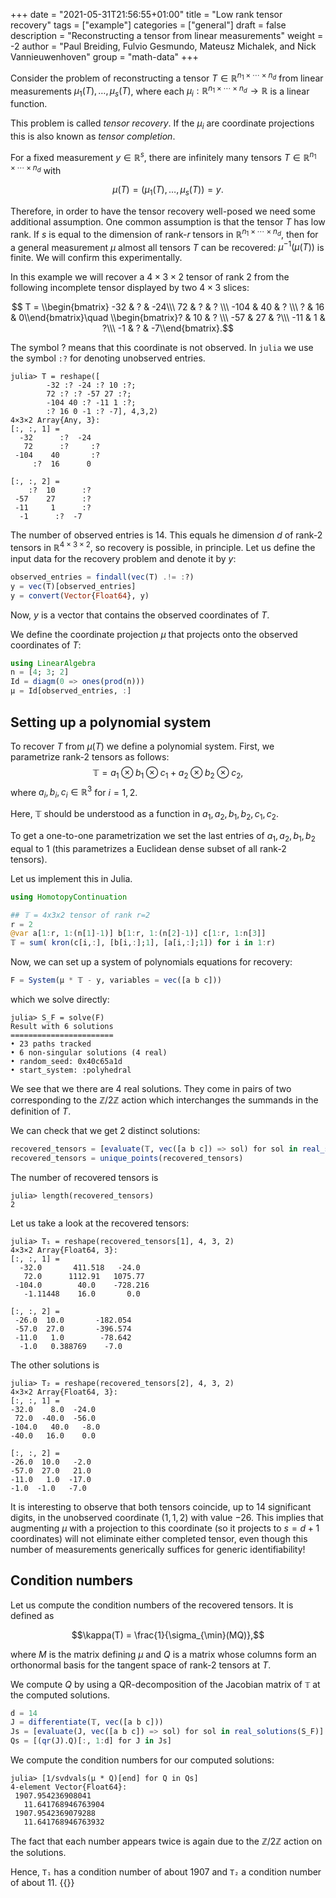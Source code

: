 +++
date = "2021-05-31T21:56:55+01:00"
title = "Low rank tensor recovery"
tags = ["example"]
categories = ["general"]
draft = false
description = "Reconstructing a tensor from linear measurements"
weight = -2
author = "Paul Breiding, Fulvio Gesmundo, Mateusz Michalek, and Nick Vannieuwenhoven"
group = "math-data"
+++

Consider the problem of reconstructing a tensor $T\in\mathbb R^{n_1\times \cdots \times n_d}$ from linear measurements $\mu_1(T), \ldots, \mu_s(T)$, where each $\mu_i: \mathbb R^{n_1\times \cdots \times n_d}\to \mathbb R$ is a linear function.

This problem is called *tensor recovery*. If the $\mu_i$ are coordinate projections this is also known as *tensor completion*.

For a fixed measurement $y\in\mathbb R^s$, there are infinitely many tensors $T\in\mathbb R^{n_1\times \cdots \times n_d}$ with

$$\mu(T) = (\mu_1(T), \ldots, \mu_s(T)) = y.$$

Therefore, in order to have the tensor recovery well-posed we need some additional assumption. One common assumption is that the tensor $T$ has low rank. If $s$ is equal to the dimension of rank-$r$ tensors in $\mathbb R^{n_1\times \cdots \times n_d}$, then for a general measurement $\mu$ almost all tensors $T$ can be recovered: $\mu^{-1}(\mu(T))$ is finite. We will confirm this experimentally.

In this example we will recover a $4\times 3\times 2$ tensor of rank $2$ from the following incomplete tensor displayed by two $4\times 3$ slices:

$$ T = \\begin{bmatrix} -32   & ?     & -24\\\ 72    & ?     & ?  \\\ -104  & 40    & ? \\\ ?     & 16    & 0\\end{bmatrix}\quad \\begin{bmatrix}?   & 10    & ? \\\ -57   & 27    & ?\\\ -11   & 1     & ?\\\ -1    & ?     & -7\\end{bmatrix}.$$


The symbol ? means that this coordinate is not observed. In `julia` we use the symbol `:?` for denoting unobserved entries.

```julia-repl
julia> T = reshape([
        -32 :? -24 :? 10 :?;
        72 :? :? -57 27 :?;
        -104 40 :? -11 1 :?;
        :? 16 0 -1 :? -7], 4,3,2)
4×3×2 Array{Any, 3}:
[:, :, 1] =
  -32      :?  -24
   72      :?     :?
 -104    40       :?
     :?  16      0

[:, :, 2] =
    :?  10      :?
 -57    27      :?
 -11     1      :?
  -1      :?  -7
```

The number of observed entries is 14. This equals he dimension $d$ of rank-$2$ tensors in $\mathbb R^{4\times 3\times 2}$, so recovery is possible, in principle. Let us define the input data for the recovery problem and denote it by $y$:

```julia
observed_entries = findall(vec(T) .!= :?)
y = vec(T)[observed_entries]
y = convert(Vector{Float64}, y)
```

Now, $y$ is a vector that contains the observed coordinates of $T$.

We define the coordinate projection $\mu$ that projects onto the observed coordinates of $T$:

```julia
using LinearAlgebra
n = [4; 3; 2]
Id = diagm(0 => ones(prod(n)))
μ = Id[observed_entries, :]
```

## Setting up a polynomial system

To recover $T$ from $\mu(T)$ we define a polynomial system. First, we parametrize rank-2 tensors as follows:
$$\mathbb T = a_1 \otimes b_1 \otimes c_1 + a_2 \otimes b_2 \otimes c_2,$$
where $a_i,b_i,c_i\in \mathbb R^3$ for $i=1,2$.

Here, $\mathbb T$ should be understood as a function in $a_1,a_2,b_1,b_2,c_1,c_2$.

To get a one-to-one parametrization we set the last entries of $a_1,a_2,b_1,b_2$ equal to $1$ (this parametrizes a Euclidean dense subset of all rank-$2$ tensors).

Let us implement this in Julia.
```julia
using HomotopyContinuation

## 𝕋 = 4x3x2 tensor of rank r=2
r = 2
@var a[1:r, 1:(n[1]-1)] b[1:r, 1:(n[2]-1)] c[1:r, 1:n[3]]
𝕋 = sum( kron(c[i,:], [b[i,:];1], [a[i,:];1]) for i in 1:r)
```

Now, we can set up a system of polynomials equations for recovery:
```julia
F = System(μ * 𝕋 - y, variables = vec([a b c]))
```
which we solve directly:
```julia-repl
julia> S_F = solve(F)
Result with 6 solutions
=======================
• 23 paths tracked
• 6 non-singular solutions (4 real)
• random_seed: 0x40c65a1d
• start_system: :polyhedral
```

We see that we there are 4 real solutions. They come in pairs of two corresponding to the $\mathbb Z/2\mathbb Z$ action which interchanges the summands in the definition of $T$.

We can check that we get 2 distinct solutions:
```julia
recovered_tensors = [evaluate(𝕋, vec([a b c]) => sol) for sol in real_solutions(S_F)]
recovered_tensors = unique_points(recovered_tensors)
```

The number of recovered tensors is
```julia-repl
julia> length(recovered_tensors)
2
```

Let us take a look at the recovered tensors:
```julia-repl
julia> T₁ = reshape(recovered_tensors[1], 4, 3, 2)
4×3×2 Array{Float64, 3}:
[:, :, 1] =
  -32.0       411.518   -24.0
   72.0      1112.91   1075.77
 -104.0        40.0    -728.216
   -1.11448    16.0       0.0

[:, :, 2] =
 -26.0  10.0       -182.054
 -57.0  27.0       -396.574
 -11.0   1.0        -78.642
  -1.0   0.388769    -7.0
```

The other solutions is

```julia-repl
julia> T₂ = reshape(recovered_tensors[2], 4, 3, 2)
4×3×2 Array{Float64, 3}:
[:, :, 1] =
-32.0    8.0  -24.0
 72.0  -40.0  -56.0
-104.0   40.0   -8.0
-40.0   16.0    0.0

[:, :, 2] =
-26.0  10.0   -2.0
-57.0  27.0   21.0
-11.0   1.0  -17.0
-1.0  -1.0   -7.0
```

It is interesting to observe that both tensors coincide, up to $14$ significant digits, in the unobserved coordinate $(1,1,2)$ with value $-26$. This implies that augmenting $\mu$ with a projection to this coordinate (so it projects to $s = d+1$ coordinates) will not eliminate either completed tensor, even though this number of measurements generically suffices for generic identifiability!

## Condition numbers

Let us compute the condition numbers of the recovered tensors. It is defined as

$$\kappa(T) = \frac{1}{\sigma_{\min}(MQ)},$$

where $M$ is the matrix defining $\mu$ and $Q$ is a matrix whose columns form an orthonormal basis for the tangent space of rank-2 tensors at $T$.

We compute $Q$ by using a QR-decomposition of the Jacobian matrix of `𝕋` at the computed solutions.
```julia
d = 14
J = differentiate(𝕋, vec([a b c]))
Js = [evaluate(J, vec([a b c]) => sol) for sol in real_solutions(S_F)]
Qs = [(qr(J).Q)[:, 1:d] for J in Js]
```

We compute the condition numbers for our computed solutions:


```julia-repl
julia> [1/svdvals(μ * Q)[end] for Q in Qs]
4-element Vector{Float64}:
 1907.954236908041
   11.641768946763904
 1907.9542369079288
   11.641768946763932
```

The fact that each number appears twice is again due to the $\mathbb Z/2\mathbb Z$ action on the solutions.

Hence, `T₁` has a condition number of about 1907 and `T₂` a condition number of about 11.
{{<bibtex >}}

